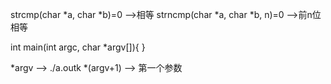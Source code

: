 strcmp(char *a, char *b)=0      -->相等
strncmp(char *a, char *b, n)=0  -->前n位相等

int main(int argc, char *argv[]){
}

*argv --> ./a.outk
*(argv+1) --> 第一个参数

